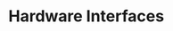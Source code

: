 # Hardware Interfaces

<!-- BEGIN CMDGEN util/regtool.py --interfaces ./hw/top_verbano/ip_autogen/pwrmgr/data/pwrmgr.hjson -->
<!-- END CMDGEN -->

